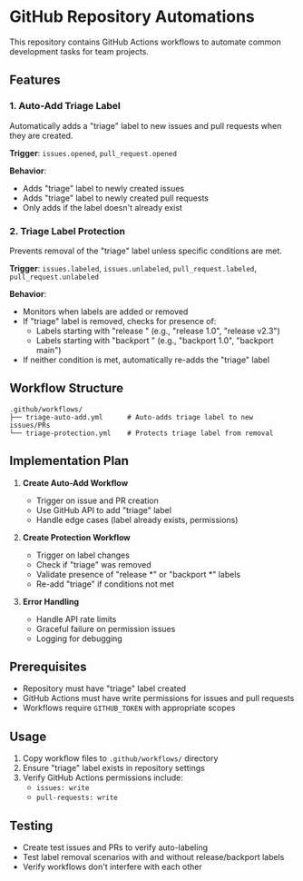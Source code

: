 # GitHub Repository Automations

This repository contains GitHub Actions workflows to automate common development tasks for team projects.

## Features

### 1. Auto-Add Triage Label
Automatically adds a "triage" label to new issues and pull requests when they are created.

**Trigger**: `issues.opened`, `pull_request.opened`

**Behavior**:
- Adds "triage" label to newly created issues
- Adds "triage" label to newly created pull requests
- Only adds if the label doesn't already exist

### 2. Triage Label Protection
Prevents removal of the "triage" label unless specific conditions are met.

**Trigger**: `issues.labeled`, `issues.unlabeled`, `pull_request.labeled`, `pull_request.unlabeled`

**Behavior**:
- Monitors when labels are added or removed
- If "triage" label is removed, checks for presence of:
  - Labels starting with "release " (e.g., "release 1.0", "release v2.3")
  - Labels starting with "backport " (e.g., "backport 1.0", "backport main")
- If neither condition is met, automatically re-adds the "triage" label

## Workflow Structure

```
.github/workflows/
├── triage-auto-add.yml      # Auto-adds triage label to new issues/PRs
└── triage-protection.yml    # Protects triage label from removal
```

## Implementation Plan

1. **Create Auto-Add Workflow**
   - Trigger on issue and PR creation
   - Use GitHub API to add "triage" label
   - Handle edge cases (label already exists, permissions)

2. **Create Protection Workflow**
   - Trigger on label changes
   - Check if "triage" was removed
   - Validate presence of "release *" or "backport *" labels
   - Re-add "triage" if conditions not met

3. **Error Handling**
   - Handle API rate limits
   - Graceful failure on permission issues
   - Logging for debugging

## Prerequisites

- Repository must have "triage" label created
- GitHub Actions must have write permissions for issues and pull requests
- Workflows require `GITHUB_TOKEN` with appropriate scopes

## Usage

1. Copy workflow files to `.github/workflows/` directory
2. Ensure "triage" label exists in repository settings
3. Verify GitHub Actions permissions include:
   - `issues: write`
   - `pull-requests: write`

## Testing

- Create test issues and PRs to verify auto-labeling
- Test label removal scenarios with and without release/backport labels
- Verify workflows don't interfere with each other